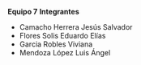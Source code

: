 **Equipo 7**
**Integrantes**
- Camacho Herrera Jesús Salvador
- Flores Solis Eduardo Elías
- Garcia Robles Viviana
- Mendoza López Luis Ángel
